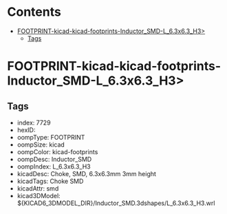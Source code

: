 



Contents
========

* [FOOTPRINT-kicad-kicad-footprints-Inductor_SMD-L_6.3x6.3_H3>](#footprint-kicad-kicad-footprints-inductor_smd-l_63x63_h3)
	* [Tags](#tags)

# FOOTPRINT-kicad-kicad-footprints-Inductor_SMD-L_6.3x6.3_H3>

## Tags

- index: 7729
- hexID: 
- oompType: FOOTPRINT
- oompSize: kicad
- oompColor: kicad-footprints
- oompDesc: Inductor_SMD
- oompIndex: L_6.3x6.3_H3
- kicadDesc: Choke, SMD, 6.3x6.3mm 3mm height
- kicadTags: Choke SMD
- kicadAttr: smd
- kicad3DModel: ${KICAD6_3DMODEL_DIR}/Inductor_SMD.3dshapes/L_6.3x6.3_H3.wrl
